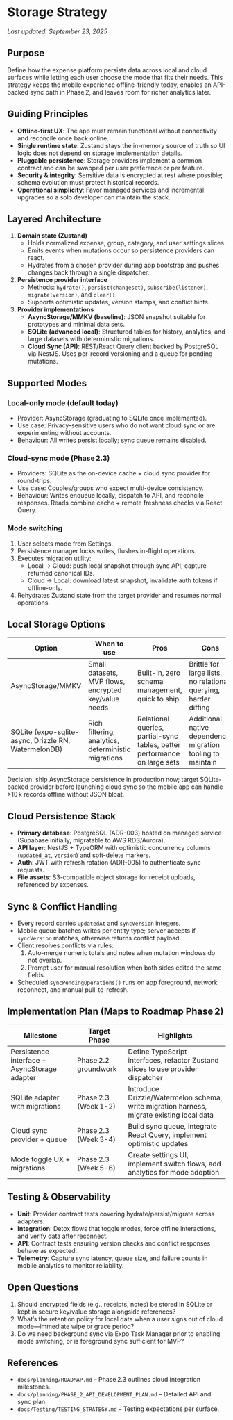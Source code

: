 # Storage Strategy

_Last updated: September 23, 2025_

## Purpose
Define how the expense platform persists data across local and cloud surfaces while letting each user choose the mode that fits their needs. This strategy keeps the mobile experience offline-friendly today, enables an API-backed sync path in Phase 2, and leaves room for richer analytics later.

## Guiding Principles
- **Offline-first UX**: The app must remain functional without connectivity and reconcile once back online.
- **Single runtime state**: Zustand stays the in-memory source of truth so UI logic does not depend on storage implementation details.
- **Pluggable persistence**: Storage providers implement a common contract and can be swapped per user preference or per feature.
- **Security & integrity**: Sensitive data is encrypted at rest where possible; schema evolution must protect historical records.
- **Operational simplicity**: Favor managed services and incremental upgrades so a solo developer can maintain the stack.

## Layered Architecture
1. **Domain state (Zustand)**
   - Holds normalized expense, group, category, and user settings slices.
   - Emits events when mutations occur so persistence providers can react.
   - Hydrates from a chosen provider during app bootstrap and pushes changes back through a single dispatcher.
2. **Persistence provider interface**
   - Methods: `hydrate()`, `persist(changeset)`, `subscribe(listener)`, `migrate(version)`, and `clear()`.
   - Supports optimistic updates, version stamps, and conflict hints.
3. **Provider implementations**
   - **AsyncStorage/MMKV (baseline)**: JSON snapshot suitable for prototypes and minimal data sets.
   - **SQLite (advanced local)**: Structured tables for history, analytics, and large datasets with deterministic migrations.
   - **Cloud Sync (API)**: REST/React Query client backed by PostgreSQL via NestJS. Uses per-record versioning and a queue for pending mutations.

## Supported Modes
### Local-only mode (default today)
- Provider: AsyncStorage (graduating to SQLite once implemented).
- Use case: Privacy-sensitive users who do not want cloud sync or are experimenting without accounts.
- Behaviour: All writes persist locally; sync queue remains disabled.

### Cloud-sync mode (Phase 2.3)
- Providers: SQLite as the on-device cache + cloud sync provider for round-trips.
- Use case: Couples/groups who expect multi-device consistency.
- Behaviour: Writes enqueue locally, dispatch to API, and reconcile responses. Reads combine cache + remote freshness checks via React Query.

### Mode switching
1. User selects mode from Settings.
2. Persistence manager locks writes, flushes in-flight operations.
3. Executes migration utility:
   - Local → Cloud: push local snapshot through sync API, capture returned canonical IDs.
   - Cloud → Local: download latest snapshot, invalidate auth tokens if offline-only.
4. Rehydrates Zustand state from the target provider and resumes normal operations.

## Local Storage Options
| Option | When to use | Pros | Cons |
| --- | --- | --- | --- |
| AsyncStorage/MMKV | Small datasets, MVP flows, encrypted key/value needs | Built-in, zero schema management, quick to ship | Brittle for large lists, no relational querying, harder diffing |
| SQLite (expo-sqlite-async, Drizzle RN, WatermelonDB) | Rich filtering, analytics, deterministic migrations | Relational queries, partial-sync tables, better performance on large sets | Additional native dependency, migration tooling to maintain |

Decision: ship AsyncStorage persistence in production now; target SQLite-backed provider before launching cloud sync so the mobile app can handle >10 k records offline without JSON bloat.

## Cloud Persistence Stack
- **Primary database**: PostgreSQL (ADR-003) hosted on managed service (Supabase initially, migratable to AWS RDS/Aurora).
- **API layer**: NestJS + TypeORM with optimistic concurrency columns (`updated_at`, `version`) and soft-delete markers.
- **Auth**: JWT with refresh rotation (ADR-005) to authenticate sync requests.
- **File assets**: S3-compatible object storage for receipt uploads, referenced by expenses.

## Sync & Conflict Handling
- Every record carries `updatedAt` and `syncVersion` integers.
- Mobile queue batches writes per entity type; server accepts if `syncVersion` matches, otherwise returns conflict payload.
- Client resolves conflicts via rules:
  1. Auto-merge numeric totals and notes when mutation windows do not overlap.
  2. Prompt user for manual resolution when both sides edited the same fields.
- Scheduled `syncPendingOperations()` runs on app foreground, network reconnect, and manual pull-to-refresh.

## Implementation Plan (Maps to Roadmap Phase 2)
| Milestone | Target Phase | Highlights |
| --- | --- | --- |
| Persistence interface + AsyncStorage adapter | Phase 2.2 groundwork | Define TypeScript interfaces, refactor Zustand slices to use provider dispatcher |
| SQLite adapter with migrations | Phase 2.3 (Week 1-2) | Introduce Drizzle/Watermelon schema, write migration harness, migrate existing local data |
| Cloud sync provider + queue | Phase 2.3 (Week 3-4) | Build sync queue, integrate React Query, implement optimistic updates |
| Mode toggle UX + migrations | Phase 2.3 (Week 5-6) | Create settings UI, implement switch flows, add analytics for mode adoption |

## Testing & Observability
- **Unit**: Provider contract tests covering hydrate/persist/migrate across adapters.
- **Integration**: Detox flows that toggle modes, force offline interactions, and verify data after reconnect.
- **API**: Contract tests ensuring version checks and conflict responses behave as expected.
- **Telemetry**: Capture sync latency, queue size, and failure counts in mobile analytics to monitor reliability.

## Open Questions
1. Should encrypted fields (e.g., receipts, notes) be stored in SQLite or kept in secure key/value storage alongside references?
2. What’s the retention policy for local data when a user signs out of cloud mode—immediate wipe or grace period?
3. Do we need background sync via Expo Task Manager prior to enabling mode switching, or is foreground sync sufficient for MVP?

## References
- `docs/planning/ROADMAP.md` – Phase 2.3 outlines cloud integration milestones.
- `docs/planning/PHASE_2_API_DEVELOPMENT_PLAN.md` – Detailed API and sync plan.
- `docs/Testing/TESTING_STRATEGY.md` – Testing expectations per surface.
